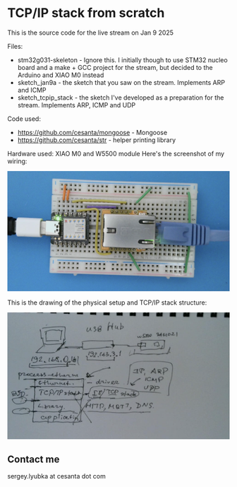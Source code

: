 # TCP/IP stack from scratch

This is the source code for the live stream on Jan 9 2025

Files:

- stm32g031-skeleton - Ignore this. I initially though to use STM32 nucleo board and
  a make + GCC project for the stream, but decided to the Arduino and XIAO M0 instead
- sketch_jan9a - the sketch that you saw on the stream. Implements ARP and ICMP
- sketch_tcpip_stack - the sketch I've developed as a preparation for the stream.
  Implements ARP, ICMP and UDP

Code used:
- https://github.com/cesanta/mongoose - Mongoose
- https://github.com/cesanta/str - helper printing library

Hardware used: XIAO M0 and W5500 module
Here's the screenshot of my wiring:

![](pic2.png)

This is the drawing of the physical setup and TCP/IP stack structure:

![](pic1.png)


## Contact me

sergey.lyubka at cesanta dot com
